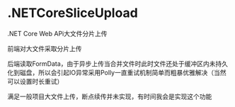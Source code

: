 # .NETCoreSliceUpload
.NET Core Web APi大文件分片上传

前端对大文件采取分片上传

后端读取FormData，由于异步上传当合并文件时此时文件还处于缓冲区内未持久化到磁盘，所以会引起IO异常采用Polly一直重试机制简单而粗暴优雅解决（当然可以设置时长重试）

满足一般项目大文件上传，断点续传并未实现，有时间我会是实现这个功能
